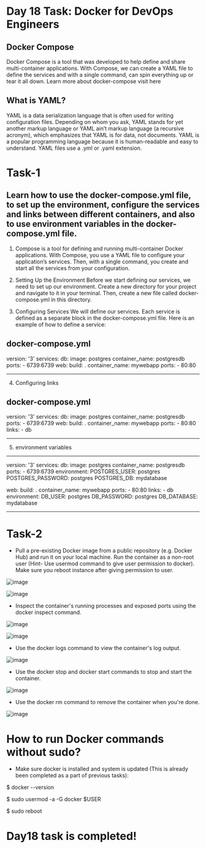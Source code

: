 #  Day 18 Task: Docker for DevOps Engineers

## Docker Compose

Docker Compose is a tool that was developed to help define and share multi-container applications.
With Compose, we can create a YAML file to define the services and with a single command, can spin everything up or tear it all down.
Learn more about docker-compose visit here

## What is YAML?
YAML is a data serialization language that is often used for writing configuration files. Depending on whom you ask, YAML stands for yet another markup language or YAML ain’t markup language (a recursive acronym), which emphasizes that YAML is for data, not documents.
YAML is a popular programming language because it is human-readable and easy to understand.
YAML files use a .yml or .yaml extension.

# Task-1

## Learn how to use the docker-compose.yml file, to set up the environment, configure the services and links between different containers, and also to use environment variables in the docker-compose.yml file.

1. Compose is a tool for defining and running multi-container Docker applications. With Compose, you use a YAML file to configure your application’s services. Then, with a single command, you create and start all the services from your configuration.

2. Setting Up the Environment
Before we start defining our services, we need to set up our environment. Create a new directory for your project and navigate to it in your terminal. Then, create a new file called docker-compose.yml in this directory.

3. Configuring Services
We will define our services. Each service is defined as a separate block in the docker-compose.yml file. Here is an example of how to define a service:

docker-compose.yml
-----------------------------------
version: '3'
services:
  db:
    image: postgres
    container_name: postgresdb
    ports:
      - 6739:6739
  web:
    build: .
    container_name: mywebapp
    ports:
      - 80:80
      
--------------------------------------

4. Configuring links

docker-compose.yml
-----------------------------------
version: '3'
services:
  db:
    image: postgres
    container_name: postgresdb
    ports:
      - 6739:6739
  web:
    build: .
    container_name: mywebapp
    ports:
      - 80:80
    links:
      - db
      
--------------------------------------

5. environment variables

-----------------------------------
version: '3'
services:
  db:
    image: postgres
    container_name: postgresdb
    ports:
      - 6739:6739
    environment:
      POSTGRES_USER: postgres
      POSTGRES_PASSWORD: postgres
      POSTGRES_DB: mydatabase
      
  web:
    build: .
    container_name: mywebapp
    ports:
      - 80:80
    links:
      - db
    environment:
      DB_USER: postgres
      DB_PASSWORD: postgres
      DB_DATABASE: mydatabase
      
--------------------------------------

# Task-2

- Pull a pre-existing Docker image from a public repository (e.g. Docker Hub) and run it on your local machine. Run the container as a non-root user (Hint- Use usermod  command to give user permission to docker). Make sure you reboot instance after giving permission to user.

![image](https://user-images.githubusercontent.com/117350787/233852094-96e8a049-1525-4372-a67b-7081f08ef0a3.png)

![image](https://user-images.githubusercontent.com/117350787/233852138-083ee01e-214a-4691-a676-b12ebcf2c423.png)

- Inspect the container's running processes and exposed ports using the docker inspect command.

![image](https://user-images.githubusercontent.com/117350787/233852465-6fa896ab-951b-4ba3-8ecf-aa58ca47bd30.png)

![image](https://user-images.githubusercontent.com/117350787/233852433-761711a5-4946-49ae-aefa-7dd9845b7483.png)

- Use the docker logs command to view the container's log output.

![image](https://user-images.githubusercontent.com/117350787/233852534-5a924808-ad8e-46c7-8222-04946fb3a290.png)

- Use the docker stop and docker start commands to stop and start the container.

![image](https://user-images.githubusercontent.com/117350787/233852607-2b80aa43-0f2f-4960-8bd0-4ff1c6c3c814.png)

- Use the docker rm command to remove the container when you're done.

![image](https://user-images.githubusercontent.com/117350787/233852678-f81dee60-9535-4070-a4c8-90222af19bdc.png)

# How to run Docker commands without sudo?

- Make sure docker is installed and system is updated (This is already been completed as a part of previous tasks):

$ docker --version

$ sudo usermod -a -G docker $USER

$ sudo reboot

# Day18 task is completed!
